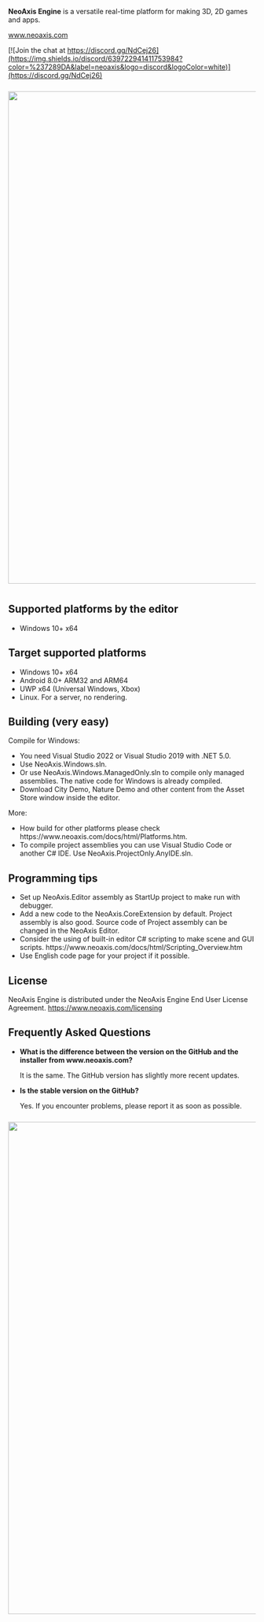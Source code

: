 <b>NeoAxis Engine</b> is a versatile real-time platform for making 3D, 2D games and apps.

<a href="https://www.neoaxis.com/">www.neoaxis.com</a>

[![Join the chat at https://discord.gg/NdCej26](https://img.shields.io/discord/639722941411753984?color=%237289DA&label=neoaxis&logo=discord&logoColor=white)](https://discord.gg/NdCej26)

<div class="image" align="center"><a href="https://www.neoaxis.com/images/2021_2/NeoAxis_2021_2_CharacterScene.png"><img src="https://www.neoaxis.com/images/2021_2/NeoAxis_2021_2_CharacterScene.jpg" alt="" width="1000" vspace="10"></a></div>

<h2>Supported platforms by the editor</h2>
<ul>
<li>Windows 10+ x64</li>
</ul>

<h2>Target supported platforms</h2>
<ul>
<li>Windows 10+ x64</li>
<li>Android 8.0+ ARM32 and ARM64</li>
<li>UWP x64 (Universal Windows, Xbox)</li>
<li>Linux. For a server, no rendering.</li>
</ul>

<h2>Building (very easy)</h2>

Compile for Windows:
<ul>
<li>You need Visual Studio 2022 or Visual Studio 2019 with .NET 5.0.</li>
<li>Use NeoAxis.Windows.sln.</li>
<li>Or use NeoAxis.Windows.ManagedOnly.sln to compile only managed assemblies. The native code for Windows is already compiled.</li>
<li>Download City Demo, Nature Demo and other content from the Asset Store window inside the editor.</li>
</ul>

More:
<ul>
<li>How build for other platforms please check https://www.neoaxis.com/docs/html/Platforms.htm.</li>
<li>To compile project assemblies you can use Visual Studio Code or another C# IDE. Use NeoAxis.ProjectOnly.AnyIDE.sln.</li>
</ul>

<h2>Programming tips</h2>
<ul>
<li>Set up NeoAxis.Editor assembly as StartUp project to make run with debugger.</li>
<li>Add a new code to the NeoAxis.CoreExtension by default. Project assembly is also good. Source code of Project assembly can be changed in the NeoAxis Editor.</li>
<li>Consider the using of built-in editor C# scripting to make scene and GUI scripts. https://www.neoaxis.com/docs/html/Scripting_Overview.htm</li>
<li>Use English code page for your project if it possible.</li>
</ul>

<h2>License</h2>

NeoAxis Engine is distributed under the NeoAxis Engine End User License Agreement. https://www.neoaxis.com/licensing

<h2>Frequently Asked Questions</h2>
<ul>
<li><b>What is the difference between the version on the GitHub and the installer from www.neoaxis.com?</b>

It is the same. The GitHub version has slightly more recent updates.

<li><b>Is the stable version on the GitHub?</b>

Yes. If you encounter problems, please report it as soon as possible.</li>

</ul>

<div class="image" align="center"><a href="https://www.neoaxis.com/images/2024_1/NeoAxisEngine_2024_1_CityDemo1.jpg"><img src="https://www.neoaxis.com/images/2024_1/NeoAxisEngine_2024_1_CityDemo1.jpg" alt="" width="1000" vspace="10"></a></div>
